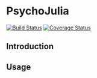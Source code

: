 # PsychoJulia
[![Build Status](https://travis-ci.org/grero/PsychoJulia.jl.svg?branch=master)](https://travis-ci.org/grero/PsychoJulia.jl)
[![Coverage Status](https://coveralls.io/repos/github/grero/PsychoJulia.jl/badge.svg?branch=master)](https://coveralls.io/github/grero/PsychoJulia.jl?branch=master)
## Introduction
## Usage
